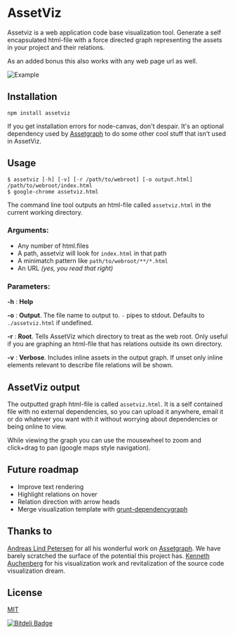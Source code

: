 # AssetViz

Assetviz is a web application code base visualization tool.
Generate a self encapsulated html-file with a force directed graph representing the assets in your project and their relations.

As an added bonus this also works with any web page url as well.

![Example](https://raw.github.com/munter/assetviz/master/example/assetviz.png)

## Installation

```
npm install assetviz
```

If you get installation errors for node-canvas, don't despair. It's an optional dependency used by [Assetgraph](https://github.com/One-com/assetgraph) to do some other cool stuff that isn't used in AssetViz.

## Usage


```
$ assetviz [-h] [-v] [-r /path/to/webroot] [-o output.html] /path/to/webroot/index.html
$ google-chrome assetviz.html
```

The command line tool outputs an html-file called `assetviz.html` in the current working directory.

### Arguments:

- Any number of html.files
- A path, assetviz will look for `index.html` in that path
- A minimatch pattern like `path/to/webroot/**/*.html`
- An URL *(yes, you read that right)*

### Parameters:

**-h** : **Help**

**-o** : **Output**. The file name to output to. `-` pipes to stdout. Defaults to `./assetviz.html` if undefined.

**-r** : **Root**. Tells AssetViz which directory to treat as the web root. Only useful if you are graphing an html-file that has relations outside its own directory.

**-v** : **Verbose**. Includes inline assets in the output graph. If unset only inline elements relevant to describe file relations will be shown.

## AssetViz output

The outputted graph html-file is called `assetviz.html`. It is a self contained file with no external dependencies, so you can upload it anywhere, email it or do whatever you want with it without worrying about dependencies or being online to view.

While viewing the graph you can use the mousewheel to zoom and click+drag to pan (google maps style navigation).


## Future roadmap

- Improve text rendering
- Highlight relations on hover
- Relation direction with arrow heads
- Merge visualization template with [grunt-dependencygraph](https://github.com/auchenberg/grunt-dependencygraph)


## Thanks to

[Andreas Lind Petersen](https://github.com/papandreou) for all his wonderful work on [Assetgraph](https://github.com/One-com/assetgraph). We have barely scratched the surface of the potential this project has.
[Kenneth Auchenberg](https://github.com/auchenberg) for his visualization work and revitalization of the source code visualization dream.


## License

[MIT](https://raw.github.com/munter/assetviz/master/LICENSE.txt)


[![Bitdeli Badge](https://d2weczhvl823v0.cloudfront.net/Munter/assetviz/trend.png)](https://bitdeli.com/free "Bitdeli Badge")

